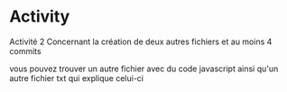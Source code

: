 # Activity
Activité 2 Concernant la création de deux autres fichiers et au moins 4 commits

vous pouvez trouver un autre fichier avec du code javascript
ainsi qu'un autre fichier txt qui explique celui-ci
